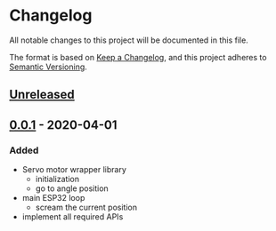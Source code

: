 # Changelog
All notable changes to this project will be documented in this file.

The format is based on [Keep a Changelog](https://keepachangelog.com/en/1.0.0/),
and this project adheres to [Semantic Versioning](https://semver.org/spec/v2.0.0.html).

## [Unreleased]

## [0.0.1] - 2020-04-01
### Added
- Servo motor wrapper library
    - initialization
    - go to angle position
- main ESP32 loop
    - scream the current position
- implement all required APIs

[Unreleased]: https://github.com/brewmajsters/ansible-skeleton/compare/1.0.0...develop
[0.0.1]: https://github.com/brewmajsters/ansible-skeleton/compare/0.0.1...1.0.0